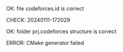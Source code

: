 OK: file codeforces.id is correct
CHECK: 20240111-172029
OK: folder prj.codeforces structure is correct
ERROR: CMake generator failed
